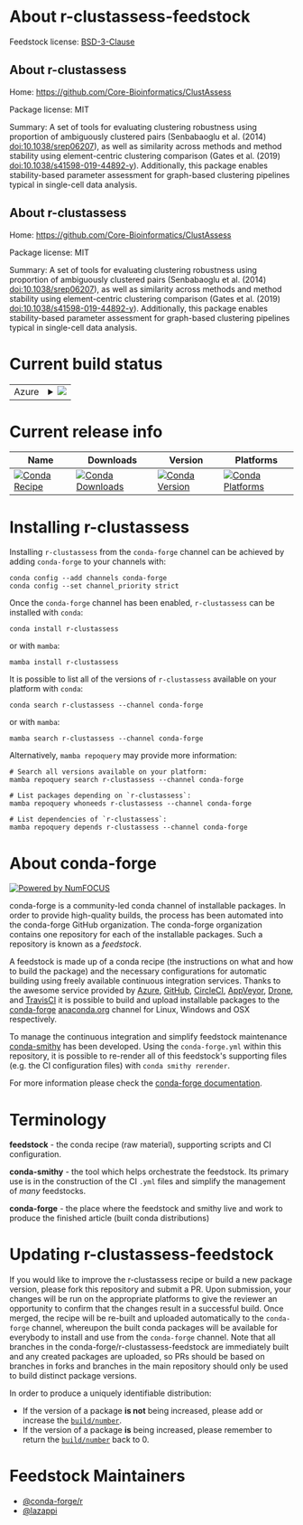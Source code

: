 About r-clustassess-feedstock
=============================

Feedstock license: [BSD-3-Clause](https://github.com/conda-forge/r-clustassess-feedstock/blob/main/LICENSE.txt)


About r-clustassess
-------------------

Home: https://github.com/Core-Bioinformatics/ClustAssess

Package license: MIT

Summary: A set of tools for evaluating clustering robustness using proportion of ambiguously clustered pairs (Senbabaoglu et al. (2014) <doi:10.1038/srep06207>), as well as similarity across methods and method stability using element-centric clustering comparison (Gates et al. (2019) <doi:10.1038/s41598-019-44892-y>). Additionally, this package enables stability-based parameter assessment for graph-based clustering pipelines typical in single-cell data analysis.

About r-clustassess
-------------------

Home: https://github.com/Core-Bioinformatics/ClustAssess

Package license: MIT

Summary: A set of tools for evaluating clustering robustness using proportion of ambiguously clustered pairs (Senbabaoglu et al. (2014) <doi:10.1038/srep06207>), as well as similarity across methods and method stability using element-centric clustering comparison (Gates et al. (2019) <doi:10.1038/s41598-019-44892-y>). Additionally, this package enables stability-based parameter assessment for graph-based clustering pipelines typical in single-cell data analysis.

Current build status
====================


<table>
    
  <tr>
    <td>Azure</td>
    <td>
      <details>
        <summary>
          <a href="https://dev.azure.com/conda-forge/feedstock-builds/_build/latest?definitionId=15320&branchName=main">
            <img src="https://dev.azure.com/conda-forge/feedstock-builds/_apis/build/status/r-clustassess-feedstock?branchName=main">
          </a>
        </summary>
        <table>
          <thead><tr><th>Variant</th><th>Status</th></tr></thead>
          <tbody><tr>
              <td>linux_64_r_base4.4</td>
              <td>
                <a href="https://dev.azure.com/conda-forge/feedstock-builds/_build/latest?definitionId=15320&branchName=main">
                  <img src="https://dev.azure.com/conda-forge/feedstock-builds/_apis/build/status/r-clustassess-feedstock?branchName=main&jobName=linux&configuration=linux%20linux_64_r_base4.4" alt="variant">
                </a>
              </td>
            </tr><tr>
              <td>linux_64_r_base4.5</td>
              <td>
                <a href="https://dev.azure.com/conda-forge/feedstock-builds/_build/latest?definitionId=15320&branchName=main">
                  <img src="https://dev.azure.com/conda-forge/feedstock-builds/_apis/build/status/r-clustassess-feedstock?branchName=main&jobName=linux&configuration=linux%20linux_64_r_base4.5" alt="variant">
                </a>
              </td>
            </tr><tr>
              <td>osx_64_r_base4.4</td>
              <td>
                <a href="https://dev.azure.com/conda-forge/feedstock-builds/_build/latest?definitionId=15320&branchName=main">
                  <img src="https://dev.azure.com/conda-forge/feedstock-builds/_apis/build/status/r-clustassess-feedstock?branchName=main&jobName=osx&configuration=osx%20osx_64_r_base4.4" alt="variant">
                </a>
              </td>
            </tr><tr>
              <td>osx_64_r_base4.5</td>
              <td>
                <a href="https://dev.azure.com/conda-forge/feedstock-builds/_build/latest?definitionId=15320&branchName=main">
                  <img src="https://dev.azure.com/conda-forge/feedstock-builds/_apis/build/status/r-clustassess-feedstock?branchName=main&jobName=osx&configuration=osx%20osx_64_r_base4.5" alt="variant">
                </a>
              </td>
            </tr><tr>
              <td>win_64_r_base4.4</td>
              <td>
                <a href="https://dev.azure.com/conda-forge/feedstock-builds/_build/latest?definitionId=15320&branchName=main">
                  <img src="https://dev.azure.com/conda-forge/feedstock-builds/_apis/build/status/r-clustassess-feedstock?branchName=main&jobName=win&configuration=win%20win_64_r_base4.4" alt="variant">
                </a>
              </td>
            </tr><tr>
              <td>win_64_r_base4.5</td>
              <td>
                <a href="https://dev.azure.com/conda-forge/feedstock-builds/_build/latest?definitionId=15320&branchName=main">
                  <img src="https://dev.azure.com/conda-forge/feedstock-builds/_apis/build/status/r-clustassess-feedstock?branchName=main&jobName=win&configuration=win%20win_64_r_base4.5" alt="variant">
                </a>
              </td>
            </tr>
          </tbody>
        </table>
      </details>
    </td>
  </tr>
</table>

Current release info
====================

| Name | Downloads | Version | Platforms |
| --- | --- | --- | --- |
| [![Conda Recipe](https://img.shields.io/badge/recipe-r--clustassess-green.svg)](https://anaconda.org/conda-forge/r-clustassess) | [![Conda Downloads](https://img.shields.io/conda/dn/conda-forge/r-clustassess.svg)](https://anaconda.org/conda-forge/r-clustassess) | [![Conda Version](https://img.shields.io/conda/vn/conda-forge/r-clustassess.svg)](https://anaconda.org/conda-forge/r-clustassess) | [![Conda Platforms](https://img.shields.io/conda/pn/conda-forge/r-clustassess.svg)](https://anaconda.org/conda-forge/r-clustassess) |

Installing r-clustassess
========================

Installing `r-clustassess` from the `conda-forge` channel can be achieved by adding `conda-forge` to your channels with:

```
conda config --add channels conda-forge
conda config --set channel_priority strict
```

Once the `conda-forge` channel has been enabled, `r-clustassess` can be installed with `conda`:

```
conda install r-clustassess
```

or with `mamba`:

```
mamba install r-clustassess
```

It is possible to list all of the versions of `r-clustassess` available on your platform with `conda`:

```
conda search r-clustassess --channel conda-forge
```

or with `mamba`:

```
mamba search r-clustassess --channel conda-forge
```

Alternatively, `mamba repoquery` may provide more information:

```
# Search all versions available on your platform:
mamba repoquery search r-clustassess --channel conda-forge

# List packages depending on `r-clustassess`:
mamba repoquery whoneeds r-clustassess --channel conda-forge

# List dependencies of `r-clustassess`:
mamba repoquery depends r-clustassess --channel conda-forge
```


About conda-forge
=================

[![Powered by
NumFOCUS](https://img.shields.io/badge/powered%20by-NumFOCUS-orange.svg?style=flat&colorA=E1523D&colorB=007D8A)](https://numfocus.org)

conda-forge is a community-led conda channel of installable packages.
In order to provide high-quality builds, the process has been automated into the
conda-forge GitHub organization. The conda-forge organization contains one repository
for each of the installable packages. Such a repository is known as a *feedstock*.

A feedstock is made up of a conda recipe (the instructions on what and how to build
the package) and the necessary configurations for automatic building using freely
available continuous integration services. Thanks to the awesome service provided by
[Azure](https://azure.microsoft.com/en-us/services/devops/), [GitHub](https://github.com/),
[CircleCI](https://circleci.com/), [AppVeyor](https://www.appveyor.com/),
[Drone](https://cloud.drone.io/welcome), and [TravisCI](https://travis-ci.com/)
it is possible to build and upload installable packages to the
[conda-forge](https://anaconda.org/conda-forge) [anaconda.org](https://anaconda.org/)
channel for Linux, Windows and OSX respectively.

To manage the continuous integration and simplify feedstock maintenance
[conda-smithy](https://github.com/conda-forge/conda-smithy) has been developed.
Using the ``conda-forge.yml`` within this repository, it is possible to re-render all of
this feedstock's supporting files (e.g. the CI configuration files) with ``conda smithy rerender``.

For more information please check the [conda-forge documentation](https://conda-forge.org/docs/).

Terminology
===========

**feedstock** - the conda recipe (raw material), supporting scripts and CI configuration.

**conda-smithy** - the tool which helps orchestrate the feedstock.
                   Its primary use is in the construction of the CI ``.yml`` files
                   and simplify the management of *many* feedstocks.

**conda-forge** - the place where the feedstock and smithy live and work to
                  produce the finished article (built conda distributions)


Updating r-clustassess-feedstock
================================

If you would like to improve the r-clustassess recipe or build a new
package version, please fork this repository and submit a PR. Upon submission,
your changes will be run on the appropriate platforms to give the reviewer an
opportunity to confirm that the changes result in a successful build. Once
merged, the recipe will be re-built and uploaded automatically to the
`conda-forge` channel, whereupon the built conda packages will be available for
everybody to install and use from the `conda-forge` channel.
Note that all branches in the conda-forge/r-clustassess-feedstock are
immediately built and any created packages are uploaded, so PRs should be based
on branches in forks and branches in the main repository should only be used to
build distinct package versions.

In order to produce a uniquely identifiable distribution:
 * If the version of a package **is not** being increased, please add or increase
   the [``build/number``](https://docs.conda.io/projects/conda-build/en/latest/resources/define-metadata.html#build-number-and-string).
 * If the version of a package **is** being increased, please remember to return
   the [``build/number``](https://docs.conda.io/projects/conda-build/en/latest/resources/define-metadata.html#build-number-and-string)
   back to 0.

Feedstock Maintainers
=====================

* [@conda-forge/r](https://github.com/orgs/conda-forge/teams/r/)
* [@lazappi](https://github.com/lazappi/)


